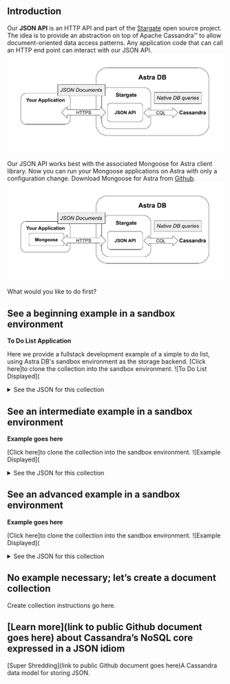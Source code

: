 ## Introduction

Our **JSON API** is an HTTP API and part of the [Stargate](https://stargate.io) open source project. The idea is to provide an abstraction on top of Apache Cassandra™ to allow document-oriented data access patterns. Any application code that can call an HTTP end point can interact with our JSON API.
![JSON API architecture](JSON_API_arch.png)

Our JSON API works best with the associated Mongoose for Astra client library. Now you can run your Mongoose applications on Astra with only a configuration change. Download Mongoose for Astra from [Github](https://github.com/stargate/stargate-mongoose).
![JSON API architecture with Mongoose](JSON_API_mongoose.png)

What would you like to do first?

## See a beginning example in a sandbox environment
**To Do List Application**
  
Here we provide a fullstack development example of a simple to do list, using Astra DB's sandbox environment as the storage backend.
[Click here]to clone the collection into the sandbox environment.
  ![To Do List Displayed](
  <DETAILS><SUMMARY>See the JSON for this collection</SUMMARY>
    ```
    {
    }
    ```
  </DETAILS> 

## See an intermediate example in a sandbox environment
**Example goes here**

[Click here]to clone the collection into the sandbox environment.
  ![Example Displayed](
  <DETAILS><SUMMARY>See the JSON for this collection</SUMMARY>
    ```
    {
    }
    ```
  </DETAILS> 

## See an advanced example in a sandbox environment
**Example goes here**

[Click here]to clone the collection into the sandbox environment.
  ![Example Displayed](
  <DETAILS><SUMMARY>See the JSON for this collection</SUMMARY>
    ```
    {
    }
    ```
  </DETAILS> 

## No example necessary; let’s create a document collection

Create collection instructions go here.

## [Learn more](link to public Github document goes here) about Cassandra’s NoSQL core expressed in a JSON idiom

[Super Shredding](link to public Github document goes here)A Cassandra data model for storing JSON.
